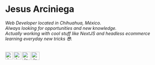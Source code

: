 
# Jesus Arciniega&nbsp;

<p>
  <em>
    Web Developer located in Chihuahua, México.<br>
    Always looking for opportunities and new knowledge.<br>
    Actually working with cool stuff like NextJS and headless ecommerce learning everyday new tricks 😎.<br><br>
<br>

  <a href="https://arciniega.dev">
    <img align="left" alt="Jesus Arciniega | Web" width="24px" src="https://image.pngaaa.com/808/784808-middle.png" />
  </a>
  <a href="https://in.linkedin.com/in/jesusarciniega">
    <img align="left" alt="Jesus Arciniega | Linkedin" width="24px" src="https://images.vexels.com/media/users/3/137382/isolated/preview/c59b2807ea44f0d70f41ca73c61d281d-icono-de-linkedin-logo-by-vexels.png" />
  </a>
  <a href="https://twitter.com/devjesusarc">
    <img align="left" alt="Jesus Arciniega | Twitter" width="26px" src="https://logo-logos.com/wp-content/uploads/2016/11/Twitter_logo_blue_bird.png" />
  </a>
  <a href="mailto:dev.jesusarc@gmail.com">
    <img align="left" alt="Jesus Arciniega | Gmail" width="26px" src="https://logos-marcas.com/wp-content/uploads/2020/11/Gmail-Logo.png" />
  </a>
